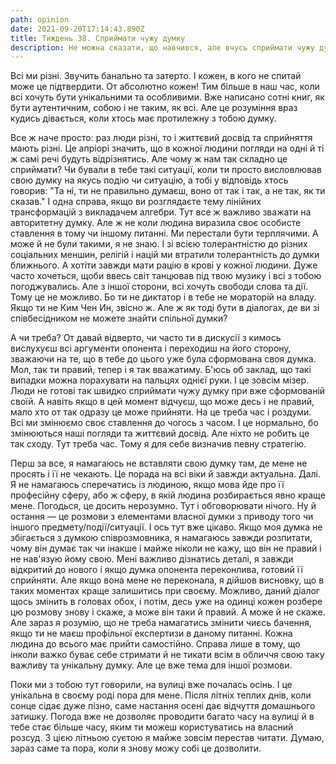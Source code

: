```yaml
---
path: opinion
date: 2021-09-20T17:14:43.890Z
title: Тиждень 38. Сприймати чужу думку
description: Не можна сказати, що навчився, але вчусь сприймати чужу думку
---
```

Всі ми різні. Звучить банально та затерто. І кожен, в кого не спитай може це підтвердити. От абсолютно кожен! Тим більше в наш час, коли всі хочуть бути унікальними та особливими. Вже написано сотні книг, як бути аутентичним, собою і не таким, як всі. Але це розуміння враз кудись дівається, коли хтось має протилежну з тобою думку.

Все ж наче просто: раз люди різні, то і життєвий досвід та сприйняття мають різні. Це апріорі значить, що в кожної людини погляди на одні й ті ж самі речі будуть відрізнятись. Але чому ж нам так складно це сприймати? Чи бували в тебе такі ситуації, коли ти просто висловлював свою думку на якусь подію чи ситуацію, а тобі у відповідь хтось говорив: "Та ні, ти не правильно думаєш, воно от так і так, а не так, як ти сказав." І одна справа, якщо ви розглядаєте тему лінійних трансформацій з викладачем алгебри. Тут все ж важливо зважати на авторитетну думку. Але ж не коли людина виразила своє особисте ставлення в тому чи іншому питанні. Ми перестали бути терплячими. А може й не були такими, я не знаю. І зі всією толерантністю до різних соціальних меншин, релігій і націй ми втратили толерантність до думки ближнього. А хотіти завжди мати рацію в крові у кожної людини. Дуже часто хочеться, щоби ввесь світ танцював під твою музику і всі з тобою погоджувались. Але з іншої сторони, всі хочуть свободи слова та дії. Тому це не можливо. Бо ти не диктатор і в тебе не мораторій на владу. Якщо ти не Ким Чен Ин, звісно ж. Але ж як тоді бути в діалогах, де ви зі співбесідником не можете знайти спільної думки?

А чи треба? От давай відверто, чи часто ти в дискусії з кимось вислухуєш всі аргументи опонента і переходиш на його сторону, зважаючи на те, що в тебе до цього уже була сформована своя думка. Мол, так ти правий, тепер і я так вважатиму. Б'юсь об заклад, що такі випадки можна порахувати на пальцях однієї руки. І це зовсім мізер. Люди не готові так швидко сприймати чужу думку при вже сформованій своїй. А навіть якщо в цей момент відчуєш, що може десь і не правий, мало хто от так одразу це може прийняти. На це треба час і роздуми. Всі ми змінюємо своє ставлення до чогось з часом. І це нормально, бо змінюються наші погляди та життєвий досвід. Але ніхто не робить це так сходу. Тут треба час. Тому я для себе визначив певну стратегію.

Перш за все, я намагаюсь не вставляти свою думку там, де мене не просять і її не чекають. Це порада на всі віки й завжди актуальна. Далі. Я не намагаюсь сперечатись із людиною, якщо мова йде про її професійну сферу, або ж сферу, в якій людина розбирається явно краще мене. Погодься, це досить нерозумно. Тут і обговорювати нічого. Ну й остання — це розмови з елементами власної думки з приводу того чи іншого предмету/події/ситуації. І ось тут вже цікаво. Якщо моя думка не збігається з думкою співрозмовника, я намагаюсь завжди розпитати, чому він думає так чи інакше і майже ніколи не кажу, що він не правий і не нав'язую йому свою. Мені важливо дізнатись деталі, я завжди відкритий до нового і якщо думка опонента переконлива, готовий її сприйняти. Але якщо вона мене не переконала, я дійшов висновку, що в таких моментах краще залишитись при своєму. Можливо, даний діалог щось змінить в головах обох, і потім, десь уже на одинці кожен розбере цю розмову знову і скаже, а може він таки й правий. А може й не скаже. Але зараз я розумію, що не треба намагатись змінити чиєсь бачення, якщо ти не маєш профільної експертизи в даному питанні. Кожна людина до всього має прийти самостійно. Справа лише в тому, що інколи важко буває себе стримати й не тикати всім в обличчя свою таку важливу та унікальну думку. Але це вже тема для іншої розмови.

Поки ми з тобою тут говорили, на вулиці вже почалась осінь. І це унікальна в своєму роді пора для мене. Після літніх теплих днів, коли сонце сідає дуже пізно, саме настання осені дає відчуття домашнього затишку. Погода вже не дозволяє проводити багато часу на вулиці й в тебе стає більше часу, яким ти можеш користуватись на власний розсуд. З цією літньою суєтою я майже зовсім перестав читати. Думаю, зараз саме та пора, коли я знову можу собі це дозволити.